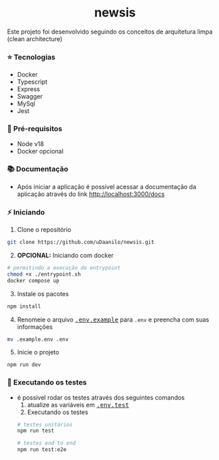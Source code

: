 <h1 align="center">newsis</h1>

Este projeto foi desenvolvido seguindo os conceitos de arquitetura limpa (clean architecture)

### ⭐ Tecnologias

- Docker
- Typescript
- Express
- Swagger
- MySql
- Jest

### 🧩 Pré-requisitos

- Node v18
- Docker opcional

### 📚 Documentação

- Após iniciar a aplicação é possivel acessar a documentação da aplicação através do link [http://localhost:3000/docs](http://localhost:3000/docs)

### ⚡ Iniciando


1. Clone o repositório
  ```sh
  git clone https://github.com/uDaanilo/newsis.git
  ```
2. <b>OPCIONAL:</b> Iniciando com docker
  ```sh
  # permitindo a execução do entrypoint
  chmod +x ./entrypoint.sh
  docker compose up
  ```
3. Instale os pacotes
  ```sh
  npm install
  ```
4. Renomeie o arquivo <kbd>[.env.example](.env.example)</kbd> para `.env` e preencha com suas informações
  ```sh
  mv .example.env .env
  ```
5. Inicie o projeto
  ```sh
  npm run dev
  ```

### 🧪 Executando os testes

- é possivel rodar os testes através dos seguintes comandos
  1. atualize as variáveis em  <kbd>[.env.test](.env.test)</kbd>
  2. Executando os testes
  ```sh
  # testes unitários
  npm run test

  # testes end to end
  npm run test:e2e
  ```
